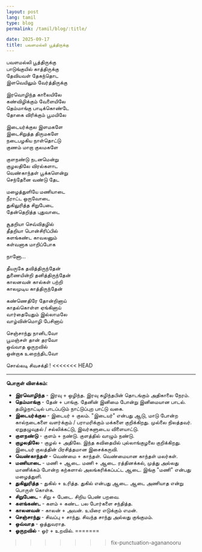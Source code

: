 ```yaml
---
layout: post
lang: tamil
type: blog
permalink: /tamil/blog/:title/

date: 2025-09-17
title: பவளமல்லி பூத்திருக்கு
---
```


பவளமல்லி பூத்திருக்கு <br/>
பாடுங்குயில் காத்திருக்கு <br/>
தேவியவள் தேகந்தொட <br/>
இளவெயிலும் வேர்த்திருக்கு

இரவொழிந்த காலையிலே <br/>
கண்விழிக்கும் வேளையிலே <br/>
தெம்மாங்கு பாடிக்கொண்டே <br/>
தோகை விரிக்கும் பூமயிலே

இடையர்க்குல இளமகளே <br/>
இடைசிறுத்த திருமகளே <br/>
நடைபழகிய நாள்தொட்டு <br/>
குணம் மாறா குலமகளே

குளநண்டு நடனமென்று <br/>
குழலதிலே விரல்களாட <br/>
வெண்காந்தள் பூக்களென்று <br/>
செந்தேனை வண்டு தேட

மழைத்துளியே மணியாடை <br/>
நீராட்ட ஒருவோடை <br/>
துகிலுரித்த சிறுபேடை <br/>
தேன்தெறித்த புதுவாடை

சூதறியா செவ்விதழில் <br/>
தீதறியா பொன்சிரிப்பில் <br/>
களங்கண்ட காவலனும் <br/>
கள்வனாக மாறிப்போக

நானோ…

தீயருகே தவித்திருந்தேன் <br/>
துணையின்றி தனித்திருந்தேன் <br/>
காலனவன் கால்கள் பற்றி <br/>
காலமுடிய காத்திருந்தேன் <br/>

கண்ணெதிரே தோன்றினாய் <br/>
காதல்கொள்ள ஏங்கினாய் <br/>
வார்தையேதும் இல்லாமலே <br/>
வாழ்வின்மொழி பேசினாய்

செஞ்சாந்து நானிடவோ <br/>
பூமஞ்சள் தான் தரவோ <br/>
ஒவ்வாத ஓருறவில் <br/>
ஒன்றாக உறைந்திடவோ

சொல்லடி சிவசக்தி !
<<<<<<< HEAD

<hr/>

**பொருள் விளக்கம்:**
- **இரவொழிந்த** - இரவு + ஒழிந்த. இரவு கழிந்தபின் தொடங்கும் அதிகாலை நேரம்.
- **தெம்மாங்கு** - தேன் + பாங்கு. தேனின் இனிமை போன்று இனிமையான பாடல். தமிழ்நாட்டில் பாடப்படும் நாட்டுப்புற பாட்டு வகை.
- **இடையர்க்குல** - இடையர் + குலம். "இடையர்" என்பது ஆடு, மாடு போன்ற கால்நடைகளை வளர்க்கும் / பராமரிக்கும் மக்களை குறிக்கிறது. முல்லை நிலத்தவர். ஏறுதழுவுதல் / சல்லிக்கட்டு, இவர்களுடைய விளையாட்டு.
- **குளநண்டு** - குளம் + நண்டு. குளத்தில் வாழும் நண்டு.
- **குழலதிலே** - குழல் + அதிலே. இந்த கவிதையில் புல்லாங்குழலை குறிக்கிறது. இடையர் குலத்தின் பிரசித்தமான இசைக்கருவி.
- **வெண்காந்தள்** - வெண்மை + காந்தள். வெண்மையான காந்தள் மலர்கள்.
- **மணியாடை** - மணி + ஆடை. மணி + ஆடை. ரத்தினக்கல், முத்து அல்லது மாணிக்கம் போன்ற கற்களால் அலங்கரிக்கப்பட்ட ஆடை. இங்கு "மணி" என்பது மழைத்துளி.
- **துகிலுரித்த** - துகில் + உரித்த. துகில் என்பது ஆடை. ஆடை அணியாத என்று பொருள் கொள்க.
- **சிறுபேடை** - சிறு + பேடை. சிறிய பெண் பறவை.
- **களங்கண்ட** - களம் + கண்ட. பல போர்களை சந்தித்த.
- **காலனவன்** - காலன் + அவன். உயிரை எடுக்கும் எமன்.
- **செஞ்சாந்து** - சிவப்பு + சாந்து. சிவந்த சாந்து அல்லது குங்குமம்.
- **ஒவ்வாத** - ஒத்துவராத.
- **ஓருறவில்** - ஓர் + உறவில்.
=======
>>>>>>> fix-punctuation-agananooru

